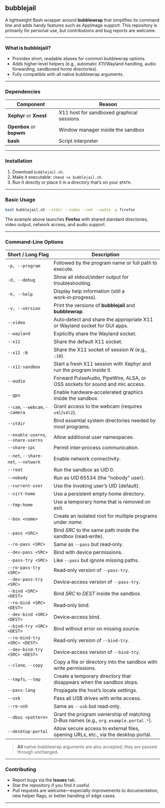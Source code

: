 ## bubblejail

A lightweight Bash wrapper around **bubblewrap** that simplifies its command line and adds handy features such as AppImage support. This repository is primarily for personal use, but contributions and bug reports are welcome.

---

### What is bubblejail?

- Provides short, readable aliases for common bubblewrap options.  
- Adds higher‑level helpers (e.g., automatic X11/Wayland handling, audio forwarding, sandboxed home directories).  
- Fully compatible with all native bubblewrap arguments.

---

### Dependencies

| Component | Reason |
|-----------|--------|
| **Xephyr** or **Xnest** | X11 host for sandboxed graphical sessions |
| **Openbox** or **bspwm** | Window manager inside the sandbox |
| **bash** | Script interpreter |

---

### Installation

1. Download `bubblejail.sh`.  
2. Make it executable: `chmod +x bubblejail.sh`.  
3. Run it directly or place it in a directory that’s on your `$PATH`.

---

### Basic Usage

```bash
bash bubblejail.sh --stdir --video --net --audio -p firefox
```

The example above launches **Firefox** with shared standard directories, video output, network access, and audio support.

---

### Command‑Line Options

| Short / Long Flag | Description |
|-------------------|-------------|
| `-p, --program` | Followed by the program name or full path to execute. |
| `-d, --debug` | Show all stdout/stderr output for troubleshooting. |
| `-h, --help` | Display help information (still a work‑in‑progress). |
| `-v, --version` | Print the versions of **bubblejail** and **bubblewrap**. |
| `--video` | Auto‑detect and share the appropriate X11 or Wayland socket for GUI apps. |
| `--wayland` | Explicitly share the Wayland socket. |
| `--x11` | Share the default X11 socket. |
| `--x11 :N` | Share the X11 socket of session *N* (e.g., `:10`). |
| `--x11-sandbox` | Start a fresh X11 session with Xephyr and run the program inside it. |
| `--audio` | Forward PulseAudio, PipeWire, ALSA, or OSS sockets for sound and mic access. |
| `--gpu` | Enable hardware‑accelerated graphics inside the sandbox. |
| `--cam`, `--webcam`, `--camera` | Grant access to the webcam (requires `v4l`/`v4l2`). |
| `--stdir` | Bind essential system directories needed by most programs. |
| `--enable-userns`, `--share-userns` | Allow additional user namespaces. |
| `--share-ipc` | Permit inter‑process communication. |
| `--net`, `--share-net`, `--network` | Enable network connectivity. |
| `--root` | Run the sandbox as UID 0. |
| `--nobody` | Run as UID 65534 (the “nobody” user). |
| `--current-user` | Use the invoking user’s UID (default). |
| `--virt-home` | Use a persistent empty home directory. |
| `--tmp-home` | Use a temporary home that is removed on exit. |
| `--box <name>` | Create an isolated root for multiple programs under *name*. |
| `--pass <SRC>` | Bind *SRC* to the same path inside the sandbox (read‑write). |
| `--ro-pass <SRC>` | Same as `--pass` but read‑only. |
| `--dev-pass <SRC>` | Bind with device permissions. |
| `--pass-try <SRC>` | Like `--pass` but ignore missing paths. |
| `--ro-pass-try <SRC>` | Read‑only version of `--pass-try`. |
| `--dev-pass-try <SRC>` | Device‑access version of `--pass-try`. |
| `--bind <SRC> <DEST>` | Bind *SRC* to *DEST* inside the sandbox. |
| `--ro-bind <SRC> <DEST>` | Read‑only bind. |
| `--dev-bind <SRC> <DEST>` | Device‑access bind. |
| `--bind-try <SRC> <DEST>` | Bind without error on missing source. |
| `--ro-bind-try <SRC> <DEST>` | Read‑only version of `--bind-try`. |
| `--dev-bind-try <SRC> <DEST>` | Device‑access version of `--bind-try`. |
| `--clone`, `--copy` | Copy a file or directory into the sandbox with write permissions. |
| `--tmpfs`, `--tmp` | Create a temporary directory that disappears when the sandbox stops. |
| `--pass-lang` | Propagate the host’s locale settings. |
| `--usb` | Pass all USB drives with write access. |
| `--ro-usb` | Same as `--usb` but read‑only. |
| `--dbus <pattern>` | Grant the program ownership of matching D‑Bus names (e.g., `org.example.portal.*`). |
| `--desktop-portal` | Allow secure access to external files, opening URLs, etc., via the desktop portal. |

> **All** native bubblewrap arguments are also accepted; they are passed through unchanged.

---

### Contributing

- Report bugs via the **Issues** tab.  
- Star the repository if you find it useful.  
- Pull requests are welcome—especially improvements to documentation, new helper flags, or better handling of edge cases.

---
